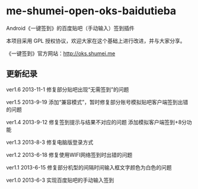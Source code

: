 me-shumei-open-oks-baidutieba
=============================
Android《一键签到》的百度贴吧（手动输入）签到插件

本项目采用 GPL 授权协议，欢迎大家在这个基础上进行改进，并与大家分享。

《一键签到》官方网站：<http://oks.shumei.me>


## 更新纪录
ver1.6 2013-11-1
修复部分贴吧出现“无需签到”的问题

ver1.5 2013-9-19
添加“兼容模式”，暂时修复部分账号模拟贴吧客户端签到出错的问题

ver1.4 2013-9-12
修复签到提示与结果不对应的问题
添加模拟客户端签到+8分功能

ver1.3 2013-8-3
修复电脑版登录方式

ver1.2 2013-6-18
修复使用WIFI网络签到时出错的问题

ver1.1 2013-6-15
修复部分机型的间隔时间输入框文字颜色为白色的问题

ver1.0 2013-6-3
实现百度贴吧的手动输入签到